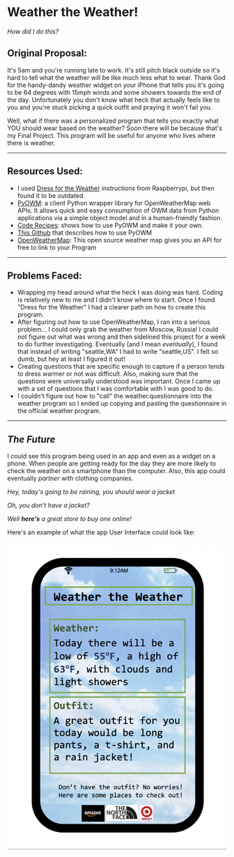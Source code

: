 # Weather the Weather!
*How did I do this?*

## **Original Proposal:**

It's 5am and you're running late to work. It's still pitch black outside so it's hard to tell what the weather will be like much less what to wear. Thank God for the handy-dandy weather widget on your iPhone that tells you it's going to be 64 degrees with 15mph winds and some showers towards the end of the day. Unfortunately you don't know what heck that actually feels like to you and you're stuck picking a quick outfit and praying it won't fail you.

Well, what if there was a personalized program that tells you exactly what YOU should wear based on the weather? Soon there will be because that's my Final Project. This program will be useful for anyone who lives where there is weather.

---

## **Resources Used:**

- I used [Dress for the Weather](https://projects.raspberrypi.org/en/projects/dress-for-the-weather) instructions from Raspberrypi, but then found it to be outdated.
- [PyOWM](https://pyowm.readthedocs.io/en/latest/): a client Python wrapper library for OpenWeatherMap web APIs. It allows quick and easy consumption of OWM data from Python applications via a simple object model and in a human-friendly fashion.
- [Code Recipes](https://pyowm.readthedocs.io/en/latest/v3/code-recipes.html#library_init): shows how to use PyOWM and make it your own.
- [This Github](https://github.com/csparpa/pyowm) that describes how to use PyOWM
- [OpenWeatherMap](openweathermap.org): This open source weather map gives you an API for free to link to your Program

---

## **Problems Faced:**

- Wrapping my head around what the heck I was doing was hard. Coding is relatively new to me and I didn't know where to start. Once I found "Dress for the Weather" I had a clearer path on how to create this program.
- After figuring out how to use OpenWeatherMap, I ran into a serious problem... I could only grab the weather from Moscow, Russia! I could *not* figure out what was wrong and then sidelined this project for a week to do further investigating. Eventually (and I mean *eventually*), I found that instead of writing "seattle,WA" I had to write "seattle,US". I felt so dumb, but hey at least I figured it out!
- Creating questions that are specific enough to capture if a person tends to dress warmer or not was difficult. Also, making sure that the questions were universally understood was important. Once I came up with a set of questions that I was comfortable with I was good to do.
- I couldn't figure out how to "call" the weather.questionnaire into the weather program so I ended up copying and pasting the questionnaire in the official weather program.

---

## __*The Future*__

I could see this program being used in an app and even as a widget on a phone. When people are getting ready for the day they are more likely to check the weather on a smartphone than the computer. Also, this app could eventually *partner* with clothing companies.

*Hey, today's going to be raining, you should wear a jacket*

*Oh, you don't have a jacket?*

*Well __here's__ a great store to buy one online!*

Here's an example of what the app User Interface could look like:

![alt text](https://github.com/talizhaky/LMSC261/blob/master/Final%20Project/Weather_the_Weather_App.png)
